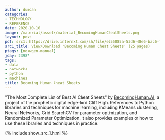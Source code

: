 ```yaml
---
author: duncan
categories:
- TECHNOLOGY
- REFERENCE
date: 2020-10-10
image: /material/assets/material_BecomingHumanCheatSheets.png
layout: post
pdf: src1: https://drive.internxt.com/sh/file/eb55085a-53d6-48e6-bac6-f902e6400db3/4499c4410215738b12aabbed922057745be0f1d45ba5de0873f525152255b0ce
src1_title: View/Download 'Becoming Human Cheat Sheets' (25 pages)
ptags: [nokwgen-manual]
jday: 23987
tags:
- data
- networks
- python
- machines
title: Becoming Human Cheat Sheets
---
```


"The Most Complete List of Best AI Cheat Sheets" by [BecomingHuman.AI](https://becominghuman.ai/), a project of the prophetic digital edge-lord Cliff High.  References to Python libraries and techniques for machine learning, including KMeans clustering, Neural Networks, Grid SearchCV for parameter optimization, and Randomized Parameter Optimization. It also provides examples of how to use these libraries and techniques in practice.

<!--more-->

{% include show_src_1.html %}
